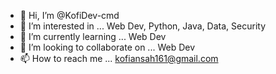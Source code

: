 - 👋 Hi, I’m @KofiDev-cmd
- 👀 I’m interested in ... Web Dev, Python, Java, Data, Security
- 🌱 I’m currently learning ... Web Dev
- 💞️ I’m looking to collaborate on ... Web Dev
- 📫 How to reach me ... kofiansah161@gmail.com

<!---
KofiDev-cmd/KofiDev-cmd is a ✨ special ✨ repository because its `README.md` (this file) appears on your GitHub profile.
You can click the Preview link to take a look at your changes.
--->
